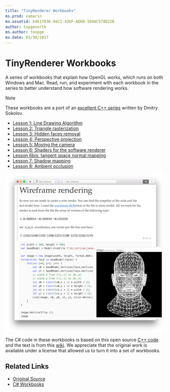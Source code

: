 ```yaml
---
title: "TinyRenderer Workbooks"
ms.prod: xamarin
ms.assetid: E4E17836-94C2-436F-ADD8-104AC574D22B
author: topgenorth
ms.author: toopge
ms.date: 03/30/2017
---
```


# TinyRenderer Workbooks

A series of workbooks that explain how OpenGL works, which runs on both
Windows and Mac. Read, run, and experiment with each workbook in the series
to better understand how software rendering works.

> [!NOTE]
> These workbooks are a port of an [excellent C++ series](https://github.com/ssloy/tinyrenderer/wiki) written by Dmitry Sokolov.

-    [Lesson 1: Line Drawing Algorithm](https://developer.xamarin.com/workbooks/graphics/tiny-renderer/lesson1.workbook)
-    [Lesson 2: Triangle rasterization](https://developer.xamarin.com/workbooks/graphics/tiny-renderer/lesson2.workbook)
-    [Lesson 3: Hidden faces removal](https://developer.xamarin.com/workbooks/graphics/tiny-renderer/lesson3.workbook)
-    [Lesson 4: Perspective projection](https://developer.xamarin.com/workbooks/graphics/tiny-renderer/lesson4.workbook)
-    [Lesson 5: Moving the camera](https://developer.xamarin.com/workbooks/graphics/tiny-renderer/lesson5.workbook)
-    [Lesson 6: Shaders for the software renderer](https://developer.xamarin.com/workbooks/graphics/tiny-renderer/lesson6.workbook)
-    [Lesson 6bis: tangent space normal mapping](https://developer.xamarin.com/workbooks/graphics/tiny-renderer/lesson6bis.workbook)
-    [Lesson 7: Shadow mapping](https://developer.xamarin.com/workbooks/graphics/tiny-renderer/lesson7.workbook)
-    [Lesson 8: Ambient occlusion](https://developer.xamarin.com/workbooks/graphics/tiny-renderer/lesson8.workbook)

[![](tinyrenderer-images/tinyrenderer-sml.png "Wireframe rendering example")](tinyrenderer-images/tinyrenderer.png#lightbox)

The C# code in these workbooks is based on this
open source [C++ code](https://github.com/ssloy/tinyrenderer) and the text is
from this [wiki](https://github.com/ssloy/tinyrenderer/wiki/). We appreciate that the original work is available under a license that allowed us to turn it into a set of workbooks.


## Related Links

- [Original Source](https://github.com/ssloy/tinyrenderer/blob/master/README.md)
- [C# Workbooks](https://github.com/xamarin/Workbooks/tree/master/graphics/tiny-renderer)

